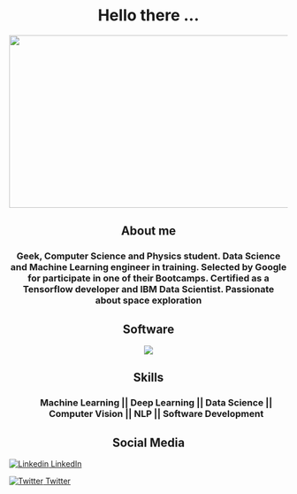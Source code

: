 # <div align="center">Hello there ...</div>

<div align="center"><img src="https://media.tenor.com/QFSdaXEwtBAAAAAC/hello-there-general-kenobi.gif" width="720" height="312" /></div>

## <div align="center">About me</div>
<h3><div align="center">Geek, Computer Science and Physics student. Data Science and Machine
Learning engineer in training. Selected by Google for participate in one of their Bootcamps.
Certified as a Tensorflow developer and IBM Data Scientist. Passionate about space exploration</div></h3>

## <div align="center">Software</div>
<p align="center">
  <a href="https://skillicons.dev">
    <img src="https://skillicons.dev/icons?i=py,tensorflow,pytorch,gcp,c,cpp,cs,git,vscode" />
  </a>
</p>

## <div align="center">Skills</div>

<div align="center">
  <h3>
  <ul>
  Machine Learning  ||  Deep Learning  ||  Data Science  ||  Computer Vision  ||  NLP  ||  Software Development
  </ul>
   </h3>
  </div>


## <div align="center">Social Media</div>

 [![Linkedin](https://i.stack.imgur.com/gVE0j.png) LinkedIn](https://www.linkedin.com/in/fernandodalaiaguilarsanchez)
&nbsp;
 
 [![Twitter](https://i.stack.imgur.com/gVE0j.png) Twitter](https://www.linkedin.com/in/fernandodalaiaguilarsanchez)
&nbsp;
